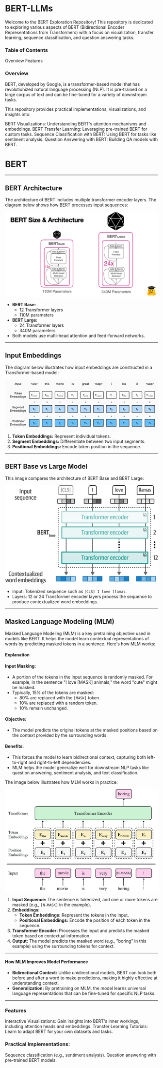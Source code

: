 # BERT-LLMs

Welcome to the BERT Exploration Repository! This repository is dedicated to exploring various aspects of BERT (Bidirectional Encoder Representations from Transformers) with a focus on visualization, transfer learning, sequence classification, and question answering tasks.

### Table of Contents

Overview
Features

### Overview

BERT, developed by Google, is a transformer-based model that has revolutionized natural language processing (NLP). It is pre-trained on a large corpus of text and can be fine-tuned for a variety of downstream tasks.

This repository provides practical implementations, visualizations, and insights into:

BERT Visualizations: Understanding BERT's attention mechanisms and embeddings.
BERT Transfer Learning: Leveraging pre-trained BERT for custom tasks.
Sequence Classification with BERT: Using BERT for tasks like sentiment analysis.
Question Answering with BERT: Building QA models with BERT.

# BERT 
---

## BERT Architecture

The architecture of BERT includes multiple transformer encoder layers. The diagram below shows how BERT processes input sequences:

![BERT Architecture](https://github.com/as4401s/BERT-LLMs/blob/main/images/0.png)

- **BERT Base:** 
  - 12 Transformer layers
  - 110M parameters
- **BERT Large:** 
  - 24 Transformer layers
  - 340M parameters
- Both models use multi-head attention and feed-forward networks.

---

## Input Embeddings

The diagram below illustrates how input embeddings are constructed in a Transformer-based model:

![Input Embedding](https://github.com/as4401s/BERT-LLMs/blob/main/images/1.png)

1. **Token Embeddings:** Represent individual tokens.
2. **Segment Embeddings:** Differentiate between two input segments.
3. **Positional Embeddings:** Encode token position in the sequence.

---

## BERT Base vs Large Model

This image compares the architecture of BERT Base and BERT Large:

![BERT Model Comparison](https://github.com/as4401s/BERT-LLMs/blob/main/images/2.png)

- Input: Tokenized sequence such as `[CLS] I love llamas`.
- Layers: 12 or 24 Transformer encoder layers process the sequence to produce contextualized word embeddings.

---

## Masked Language Modeling (MLM)

Masked Language Modeling (MLM) is a key pretraining objective used in models like BERT. It helps the model learn contextual representations of words by predicting masked tokens in a sentence. Here's how MLM works:

#### Explanation

#### Input Masking:
- A portion of the tokens in the input sequence is randomly masked. For example, in the sentence "I love [MASK] animals," the word "cute" might be masked.
- Typically, 15% of the tokens are masked:
  - 80% are replaced with the `[MASK]` token.
  - 10% are replaced with a random token.
  - 10% remain unchanged.

#### Objective:
- The model predicts the original tokens at the masked positions based on the context provided by the surrounding words.

#### Benefits:
- This forces the model to learn bidirectional context, capturing both left-to-right and right-to-left dependencies.
- MLM helps the model generalize well for downstream NLP tasks like question answering, sentiment analysis, and text classification.

The image below illustrates how MLM works in practice:

![Masked Language Modeling](https://github.com/as4401s/BERT-LLMs/blob/main/images/4.png)

1. **Input Sequence:** The sentence is tokenized, and one or more tokens are masked (e.g., `[N-MASK]` in the example).
2. **Embeddings:**
   - **Token Embeddings:** Represent the tokens in the input.
   - **Positional Embeddings:** Encode the position of each token in the sequence.
3. **Transformer Encoder:** Processes the input and predicts the masked token based on contextual information.
4. **Output:** The model predicts the masked word (e.g., "boring" in this example) using the surrounding tokens for context.

---

#### How MLM Improves Model Performance

- **Bidirectional Context:** Unlike unidirectional models, BERT can look both before and after a word to make predictions, making it highly effective at understanding context.
- **Generalization:** By pretraining on MLM, the model learns universal language representations that can be fine-tuned for specific NLP tasks.

---

### Features
Interactive Visualizations: Gain insights into BERT's inner workings, including attention heads and embeddings.
Transfer Learning Tutorials: Learn to adapt BERT for your own datasets and tasks.

### Practical Implementations:
Sequence classification (e.g., sentiment analysis).
Question answering with pre-trained BERT models.
